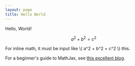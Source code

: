 ```yaml
---
layout: page
title: Hello World
---
```


Hello, World!

$$ a^2 + b^2 = c^2 $$

For inline math, it must be input like \\( a^2 + b^2 = c^2 \\) this.

For a beginner's guide to MathJax, see [this excellent blog](http://www.gastonsanchez.com/visually-enforced/opinion/2014/02/16/Mathjax-with-jekyll/).

